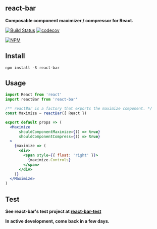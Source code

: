 ## react-bar

**Composable component maximizer / compressor for React.**

[![Build Status](https://travis-ci.org/noderaider/react-bar-test.svg?branch=master)](https://travis-ci.org/noderaider/react-bar-test)
[![codecov](https://codecov.io/gh/noderaider/react-bar-test/branch/master/graph/badge.svg)](https://codecov.io/gh/noderaider/react-bar-test)

[![NPM](https://nodei.co/npm/react-bar.png?stars=true&downloads=true)](https://nodei.co/npm/react-bar/)

## Install

`npm install -S react-bar`

## Usage

```jsx
import React from 'react'
import reactBar from 'react-bar'

/** reactBar is a factory that exports the maximize component. */
const Maximize = reactBar({ React })

export default props => (
  <Maximize
      shouldComponentMaximize={() => true}
      shouldComponentCompress={() => true}
  >
    {maximize => (
      <div>
        <span style={{ float: 'right' }}>
          {maximize.Controls}
        </span>
      </div>
    )}
  </Maximize>
)
```

## Test

**See react-bar's test project at [react-bar-test](https://github.com/noderaider/react-bar-test)**


**In active development, come back in a few days.**
